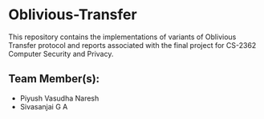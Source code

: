 # Oblivious-Transfer
This repository contains the implementations of variants of Oblivious Transfer protocol and reports associated with the final project for CS-2362 Computer Security and Privacy.  

## Team Member(s):
- Piyush Vasudha Naresh
- Sivasanjai G A
